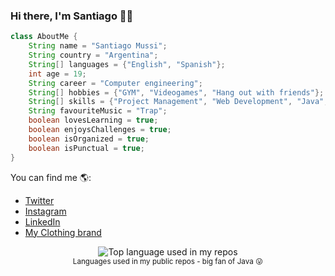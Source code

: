 ### Hi there, I'm Santiago 👋👋

```java
class AboutMe {
    String name = "Santiago Mussi";
    String country = "Argentina";
    String[] languages = {"English", "Spanish"};
    int age = 19;
    String career = "Computer engineering";
    String[] hobbies = {"GYM", "Videogames", "Hang out with friends"};
    String[] skills = {"Project Management", "Web Development", "Java", "Python", "SQL Server"};
    String favouriteMusic = "Trap";
    boolean lovesLearning = true;
    boolean enjoysChallenges = true;
    boolean isOrganized = true;
    boolean isPunctual = true;
}
```

You can find me 🌎:
- [Twitter](https://x.com/SanjuarkY)
- [Instagram](https://www.instagram.com/santi.mussi/)
- [LinkedIn](https://www.linkedin.com/in/santiago-mussi-82458b238/)
- [My Clothing brand](https://www.instagram.com/othersite.co/)

<div align="center">
  <img width="" src="https://github-readme-stats.vercel.app/api/top-langs/?username=SantiMussi&layout=compact&hide_title=1&card_width=300" alt="Top language used in my repos" />
  <br />
  <small>Languages used in my public repos - big fan of Java 😛</small>
  <br />
  <br />
</div>
